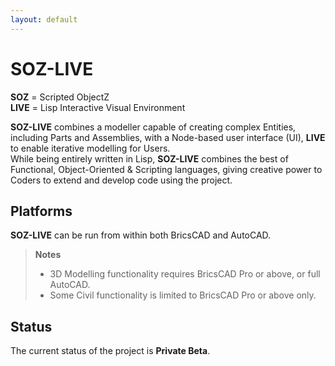 ```yaml
---
layout: default
---
```


# SOZ-LIVE

**SOZ** = Scripted ObjectZ  
**LIVE** = Lisp Interactive Visual Environment  

**SOZ-LIVE** combines a modeller capable of creating complex Entities, including Parts and Assemblies, with a Node-based user interface (UI), **LIVE** to enable iterative modelling for Users.  
While being entirely written in Lisp, **SOZ-LIVE** combines the best of Functional, Object-Oriented & Scripting languages, giving creative power to Coders to extend and develop code using the project.


## Platforms

**SOZ-LIVE** can be run from within both BricsCAD and AutoCAD.

> **Notes**
> - 3D Modelling functionality requires BricsCAD Pro or above, or full AutoCAD.
> - Some Civil functionality is limited to BricsCAD Pro or above only.


## Status

The current status of the project is **Private Beta**.  

